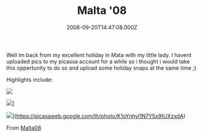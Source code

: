 ﻿---
coverImage: /images/fallback-post-header.png
date: '2008-09-20T14:47:08.000Z'
tags: []
title: Malta '08
oldUrl: /photos-personal/malta-08
---

Well im back from my excellent holiday in Mata with my little lady. I havent uploaded pics to my picassa account for a while so i thought i would take this oppertunity to do so and upload some holiday snaps at the same time ;)

<!-- more -->

Highlights include:

[![](https://lh6.ggpht.com/mike.cann/SNP7nUghKYI/AAAAAAAAGWM/eO1DWXbsOlc/s288/DSC03481.JPG)](https://picasaweb.google.com/lh/photo/CAD9qtI3Xkp4G4QhV2kiow)

[![](https://lh3.ggpht.com/mike.cann/SNP7VRQmvFI/AAAAAAAAGUE/A8E0xGyr9_Y/s288/DSC03456.JPG)](https://picasaweb.google.com/lh/photo/2tf4wjFalfrmiyO0e2rscA)[

![](https://lh5.ggpht.com/mike.cann/SNQBMcPvGqI/AAAAAAAAGeA/wdUOZZd0X4Y/s288/DSC03570.JPG)](https://picasaweb.google.com/lh/photo/K1oYnhyl1N7Y5x9tUXzxdA)

From [Malta08](https://picasaweb.google.com/mike.cann/Malta08)
